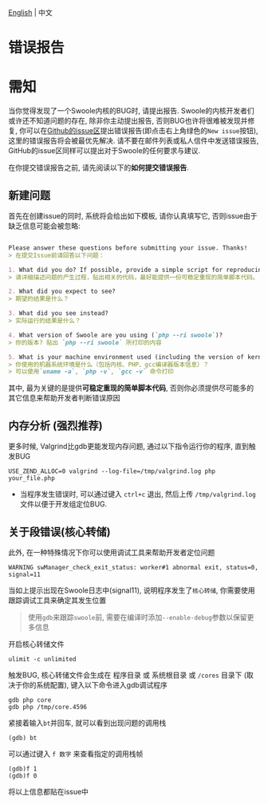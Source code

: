 [English](./ISSUE.md) | 中文

错误报告
===========

# 需知

当你觉得发现了一个Swoole内核的BUG时, 请提出报告.
Swoole的内核开发者们或许还不知道问题的存在,
除非你主动提出报告, 否则BUG也许将很难被发现并修复,
你可以在[Github的issue区](https://github.com/swoole/swoole-src/issues)提出错误报告(即点击右上角绿色的`New issue`按钮), 这里的错误报告将会被最优先解决.
请不要在邮件列表或私人信件中发送错误报告, GitHub的issue区同样可以提出对于Swoole的任何要求与建议.

在你提交错误报告之前, 请先阅读以下的**如何提交错误报告**.

## 新建问题

首先在创建issue的同时, 系统将会给出如下模板, 请你认真填写它, 否则issue由于缺乏信息可能会被忽略:

```markdown

Please answer these questions before submitting your issue. Thanks!
> 在提交Issue前请回答以下问题：

1. What did you do? If possible, provide a simple script for reproducing the error.
> 请详细描述问题的产生过程，贴出相关的代码，最好能提供一份可稳定重现的简单脚本代码。

2. What did you expect to see?
> 期望的结果是什么？

3. What did you see instead?
> 实际运行的结果是什么？

4. What version of Swoole are you using (`php --ri swoole`)?
> 你的版本? 贴出 `php --ri swoole` 所打印的内容

5. What is your machine environment used (including the version of kernel & php & gcc)?
> 你使用的机器系统环境是什么（包括内核、PHP、gcc编译器版本信息）？
> 可以使用`uname -a`, `php -v`, `gcc -v` 命令打印

```

其中, 最为关键的是提供**可稳定重现的简单脚本代码**, 否则你必须提供尽可能多的其它信息来帮助开发者判断错误原因

## 内存分析 (强烈推荐)

更多时候, Valgrind比gdb更能发现内存问题, 通过以下指令运行你的程序, 直到触发BUG

```shell
USE_ZEND_ALLOC=0 valgrind --log-file=/tmp/valgrind.log php your_file.php
```

* 当程序发生错误时, 可以通过键入 `ctrl+c` 退出, 然后上传 `/tmp/valgrind.log` 文件以便于开发组定位BUG.

## 关于段错误(核心转储)

此外, 在一种特殊情况下你可以使用调试工具来帮助开发者定位问题

```shell
WARNING	swManager_check_exit_status: worker#1 abnormal exit, status=0, signal=11
```

当如上提示出现在Swoole日志中(signal11), 说明程序发生了`核心转储`, 你需要使用跟踪调试工具来确定其发生位置

> 使用`gdb`来跟踪`swoole`前, 需要在编译时添加`--enable-debug`参数以保留更多信息

开启核心转储文件
```shell
ulimit -c unlimited
```

触发BUG, 核心转储文件会生成在 程序目录 或 系统根目录 或 `/cores` 目录下 (取决于你的系统配置), 键入以下命令进入gdb调试程序
```
gdb php core
gdb php /tmp/core.4596
```

紧接着输入`bt`并回车, 就可以看到出现问题的调用栈
```
(gdb) bt
```

可以通过键入 `f 数字` 来查看指定的调用栈帧
```
(gdb)f 1
(gdb)f 0
```

将以上信息都贴在issue中
